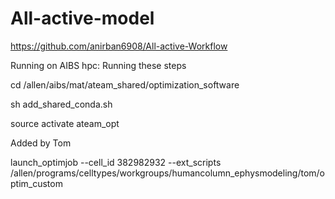 # All-active-model

https://github.com/anirban6908/All-active-Workflow


Running on AIBS hpc:
Running these steps 

cd /allen/aibs/mat/ateam_shared/optimization_software

sh add_shared_conda.sh

source activate ateam_opt

Added by Tom

launch_optimjob --cell_id 382982932 --ext_scripts /allen/programs/celltypes/workgroups/humancolumn_ephysmodeling/tom/optim_custom

